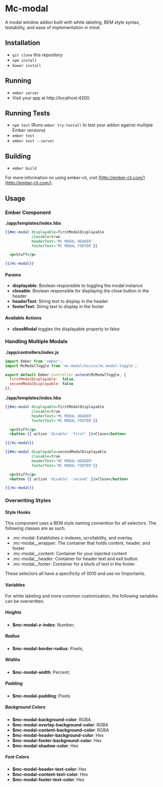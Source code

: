 # Mc-modal

A modal window addon built with white labeling, BEM style syntax, testability, and ease of implementation in mind.

## Installation

* `git clone` this repository
* `npm install`
* `bower install`

## Running

* `ember server`
* Visit your app at http://localhost:4200.

## Running Tests

* `npm test` (Runs `ember try:testall` to test your addon against multiple Ember versions)
* `ember test`
* `ember test --server`

## Building

* `ember build`

For more information on using ember-cli, visit [http://ember-cli.com/](http://ember-cli.com/).

## Usage

### Ember Component

**./app/templates/index.hbs**

```hbs
{{#mc-modal displayable=firstModalDisplayable
            closable=true
            headerText='MC MODAL HEADER'
            footerText='MC MODAL FOOTER'}}

  <p>Stuff</p>

{{/mc-modal}}
```

#### Params

- **displayable**: Boolean responsible to toggling the modal instance
- **closable**: Boolean responsible for displaying the close button in the header
- **headerText**: String text to display in the header
- **footerText**: String text to display in the footer

#### Available Actions

- **closeModal** <Void> toggles the displayable property to false

### Handling Multiple Modals

**./app/controllers/index.js**

```javascript
import Ember from 'ember';
import McModalToggle from 'mc-modal/mixins/mc-modal-toggle';

export default Ember.Controller.extend(McModalToggle, {
  firstModalDisplayable:  false,
  secondModalDisplayable: false
});
```

**./app/templates/index.hbs**
```hbs
{{#mc-modal displayable=firstModalDisplayable
            closable=true
            headerText='MC MODAL HEADER'
            footerText='MC MODAL FOOTER'}}

  <p>Stuff</p>
  <button {{ action 'disable' 'first' }}>Close</button>

{{/mc-modal}}

{{#mc-modal displayable=secondModalDisplayable
            closable=true
            headerText='MC MODAL HEADER'
            footerText='MC MODAL FOOTER'}}

  <p>Stuff</p>
  <button {{ action 'disable' 'second' }}>Close</button>

{{/mc-modal}}
```

### Overwriting Styles

#### Style Hooks

This component uses a BEM style naming convention for all selectors. The following classes are as such.

- .mc-modal: Establishes z-indexes, scrollability, and overlay
- .mc-modal__wrapper: The container that holds content, header, and footer
- .mc-modal__content: Container for your injected content
- .mc-modal__header: Container for header text and exit button
- .mc-modal__footer: Container for a blurb of text in the footer

These selectors all have a specificity of 0010 and use no !importants.

#### Variables

For white labeling and more common customization, the following variables can be overwritten.

##### Heights
- **$mc-modal-z-index**: Number;

##### Radius
- **$mc-modal-border-radius**: Pixels;

##### Widths
- **$mc-modal-width**: Percent;

##### Padding
- **$mc-modal-padding**: Pixels

##### Background Colors
- **$mc-modal-background-color**: RGBA
- **$mc-modal-overlay-background-color**: RGBA
- **$mc-modal-content-background-color**: RGBA
- **$mc-modal-header-background-color**: Hex
- **$mc-modal-footer-background-color**: Hex
- **$mc-modal-shadow-color**: Hex

##### Font Colors
- **$mc-modal-header-text-color**: Hex
- **$mc-modal-content-text-color**: Hex
- **$mc-modal-footer-text-color**: Hex
